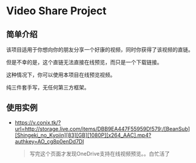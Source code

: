 # Video Share Project

## 简单介绍

该项目适用于你想向你的朋友分享一个好康的视频，同时你获得了该视频的直链。

但是不幸的是，这个直链无法直接在线预览，而只是一个下载链接。

这种情况下，你可以使用本项目在线预览视频。

纯三件套手写，无任何第三方框架。

## 使用实例

+ https://v.conix.tk/?url=http://storage.live.com/items/DBB9EA447F55959D!579:/[BeanSub][Shingeki_no_Kyojin][83][GB][1080P][x264_AAC].mp4?authkey=AO_cg8p0enDd7DI

  > 写完这个页面才发现OneDrive支持在线视频预览。。白忙活了